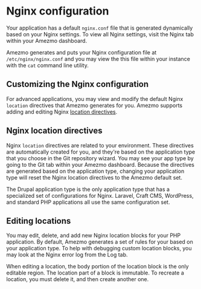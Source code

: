 # Nginx configuration

Your application has a default `nginx.conf` file that is generated dynamically based on your Nginx settings. To view all Nginx settings,
visit the Nginx tab within your Amezmo dashboard.

Amezmo generates and puts your Nginx configuration file at `/etc/nginx/nginx.conf` and
you may view the this file within your instance with the `cat` command line utility. 


## Customizing the Nginx configuration

For advanced applications, you may view and modify the default Nginx `location` directives that Amezmo generates for you. 
Amezmo supports adding and editing Nginx [location directives](https://nginx.org/en/docs/http/ngx_http_core_module.html#location).


## Nginx location directives
Nginx `location` directives are related to your environment. These directives are automatically created for you, and they're based on the application type that
you choose in the Git repository wizard. You may see your app type by going to the Git tab within your Amezmo dashboard. Because the directives are generated 
based on the application type, changing your application type will reset the Nginx location directives to the Amezmo default set. 

The Drupal application type is the only application type that has a specialized set of configurations for Nginx. Laravel, Craft CMS, WordPress, and standard PHP 
applications all use the same configuration set. 

## Editing locations
You may edit, delete, and add new Nginx location blocks for your PHP application. By default, Amezmo generates a set of rules for your based on your application type. To help with debugging custom location blocks, you may look at the Nginx error log from the Log tab.

When editing a location, the body portion of the location block is the only editable region. The location part of a block is immutable. To recreate a location, you must delete it, and then create another one.
